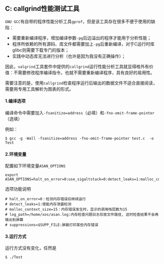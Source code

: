 ## C: callgrind性能测试工具

`GNU GCC`有自带的程序性能分析工具`gprof`，但是该工具存在很多不便于使用的缺陷：

* 需要重新编译程序，增加编译参数`-pg`后边溢出的程序才能用于分析性能；
* 程序所依赖的所有源码、库文件都需要加上`-pg`后重新编译，对于C运行时库glibc则需要下载专门的版本；
* 实践中动态库无法进行分析（也许是因为我没有正确操作）；

因此，`valgrind`工具套件中提供的`callgrind`运行性能分析工具就显得格外有价值：不需要修改程序编译指令，也就不需要重新编译程序，具有良好的易用性。

需要注意的是，使用`callgrind`检查程序运行后输出的数据文件不适合直接阅读，需要用专用工具解析为图表的形式。

#### 1.编译选项

编译命令中需要加入`-fsanitize=address`（必填）和`-fno-omit-frame-pointer`（选填）

例如：

```shell
$ gcc -g -Wall -fsanitize=address -fno-omit-frame-pointer test.c  -o Test
```

#### 2.环境变量

配置如下环境变量`ASAN_OPTIONS`

```shell
export ASAN_OPTIONS=halt_on_error=0:use_sigaltstack=0:detect_leaks=1:malloc_context_size=15
```

选项功能说明

```shell
# halt_on_error=0：检测内存错误后继续运行
# detect_leaks=1:使能内存泄露检测
# malloc_context_size=15：内存错误发生时，显示的调用栈层数为15
# log_path=/home/xos/asan.log:内存检查问题日志存放文件路径, 这时检查结果不会再输出到屏幕
# suppressions=$SUPP_FILE:屏蔽打印某些内存错误
```

#### 3.运行方式

运行方式没有变化，任然是

```shell
$ ./Test
```
